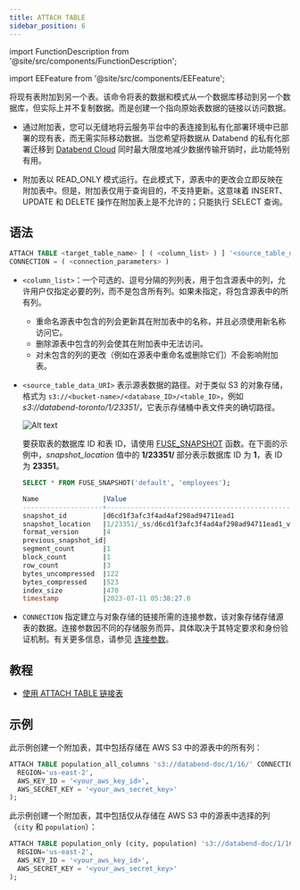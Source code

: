 ```yaml
---
title: ATTACH TABLE
sidebar_position: 6
---
```


import FunctionDescription from '@site/src/components/FunctionDescription';

<FunctionDescription description="Introduced or updated: v1.2.698"/>

import EEFeature from '@site/src/components/EEFeature';

<EEFeature featureName='ATTACH TABLE'/>

将现有表附加到另一个表。该命令将表的数据和模式从一个数据库移动到另一个数据库，但实际上并不复制数据。而是创建一个指向原始表数据的链接以访问数据。

- 通过附加表，您可以无缝地将云服务平台中的表连接到私有化部署环境中已部署的现有表，而无需实际移动数据。当您希望将数据从 Databend 的私有化部署迁移到 [Databend Cloud](https://www.databend.com) 同时最大限度地减少数据传输开销时，此功能特别有用。

- 附加表以 READ_ONLY 模式运行。在此模式下，源表中的更改会立即反映在附加表中。但是，附加表仅用于查询目的，不支持更新。这意味着 INSERT、UPDATE 和 DELETE 操作在附加表上是不允许的；只能执行 SELECT 查询。

## 语法

```sql
ATTACH TABLE <target_table_name> [ ( <column_list> ) ] '<source_table_data_URI>'
CONNECTION = ( <connection_parameters> )
```

- `<column_list>`：一个可选的、逗号分隔的列列表，用于包含源表中的列，允许用户仅指定必要的列，而不是包含所有列。如果未指定，将包含源表中的所有列。

  - 重命名源表中包含的列会更新其在附加表中的名称，并且必须使用新名称访问它。
  - 删除源表中包含的列会使其在附加表中无法访问。
  - 对未包含的列的更改（例如在源表中重命名或删除它们）不会影响附加表。

- `<source_table_data_URI>` 表示源表数据的路径。对于类似 S3 的对象存储，格式为 `s3://<bucket-name>/<database_ID>/<table_ID>`，例如 _s3://databend-toronto/1/23351/_，它表示存储桶中表文件夹的确切路径。

  ![Alt text](/img/sql/attach.png)

  要获取表的数据库 ID 和表 ID，请使用 [FUSE_SNAPSHOT](../../../20-sql-functions/16-system-functions/fuse_snapshot.md) 函数。在下面的示例中，_snapshot_location_ 值中的 **1/23351/** 部分表示数据库 ID 为 **1**，表 ID 为 **23351**。

  ```sql
  SELECT * FROM FUSE_SNAPSHOT('default', 'employees');

  Name                |Value                                              |
  --------------------+---------------------------------------------------+
  snapshot_id         |d6cd1f3afc3f4ad4af298ad94711ead1                   |
  snapshot_location   |1/23351/_ss/d6cd1f3afc3f4ad4af298ad94711ead1_v4.mpk|
  format_version      |4                                                  |
  previous_snapshot_id|                                                   |
  segment_count       |1                                                  |
  block_count         |1                                                  |
  row_count           |3                                                  |
  bytes_uncompressed  |122                                                |
  bytes_compressed    |523                                                |
  index_size          |470                                                |
  timestamp           |2023-07-11 05:38:27.0                              |
  ```

- `CONNECTION` 指定建立与对象存储的链接所需的连接参数，该对象存储存储源表的数据。连接参数因不同的存储服务而异，具体取决于其特定要求和身份验证机制。有关更多信息，请参见 [连接参数](../../../00-sql-reference/51-connect-parameters.md)。

## 教程

- [使用 ATTACH TABLE 链接表](/tutorials/databend-cloud/link-tables)

## 示例

此示例创建一个附加表，其中包括存储在 AWS S3 中的源表中的所有列：

```sql
ATTACH TABLE population_all_columns 's3://databend-doc/1/16/' CONNECTION = (
  REGION='us-east-2',
  AWS_KEY_ID = '<your_aws_key_id>',
  AWS_SECRET_KEY = '<your_aws_secret_key>'
);
```

此示例创建一个附加表，其中包括仅从存储在 AWS S3 中的源表中选择的列（`city` 和 `population`）：

```sql
ATTACH TABLE population_only (city, population) 's3://databend-doc/1/16/' CONNECTION = (
  REGION='us-east-2',
  AWS_KEY_ID = '<your_aws_key_id>',
  AWS_SECRET_KEY = '<your_aws_secret_key>'
);
```
